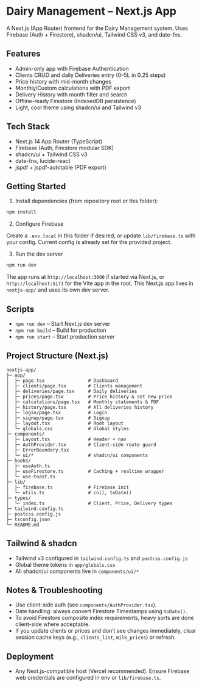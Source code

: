 # Dairy Management – Next.js App

A Next.js (App Router) frontend for the Dairy Management system. Uses Firebase (Auth + Firestore), shadcn/ui, Tailwind CSS v3, and date-fns.

## Features
- Admin-only app with Firebase Authentication
- Clients CRUD and daily Deliveries entry (0–5L in 0.25 steps)
- Price history with mid-month changes
- Monthly/Custom calculations with PDF export
- Delivery History with month filter and search
- Offline-ready Firestore (IndexedDB persistence)
- Light, cool theme using shadcn/ui and Tailwind v3

## Tech Stack
- Next.js 14 App Router (TypeScript)
- Firebase (Auth, Firestore modular SDK)
- shadcn/ui + Tailwind CSS v3
- date-fns, lucide-react
- jspdf + jspdf-autotable (PDF export)

## Getting Started

1) Install dependencies (from repository root or this folder):

```bash
npm install
```

2) Configure Firebase

Create a `.env.local` in this folder if desired, or update `lib/firebase.ts` with your config. Current config is already set for the provided project.

3) Run the dev server

```bash
npm run dev
```

The app runs at `http://localhost:3000` if started via Next.js, or `http://localhost:5173` for the Vite app in the root. This Next.js app lives in `nextjs-app/` and uses its own dev server.

## Scripts
- `npm run dev` – Start Next.js dev server
- `npm run build` – Build for production
- `npm run start` – Start production server

## Project Structure (Next.js)
```
nextjs-app/
├─ app/
│  ├─ page.tsx                # Dashboard
│  ├─ clients/page.tsx        # Clients management
│  ├─ deliveries/page.tsx     # Daily deliveries
│  ├─ prices/page.tsx         # Price history & set new price
│  ├─ calculations/page.tsx   # Monthly statements & PDF
│  ├─ history/page.tsx        # All deliveries history
│  ├─ login/page.tsx          # Login
│  ├─ signup/page.tsx         # Signup
│  ├─ layout.tsx              # Root layout
│  └─ globals.css             # Global styles
├─ components/
│  ├─ Layout.tsx              # Header + nav
│  ├─ AuthProvider.tsx        # Client-side route guard
│  ├─ ErrorBoundary.tsx
│  └─ ui/*                    # shadcn/ui components
├─ hooks/
│  ├─ useAuth.ts
│  ├─ useFirestore.ts         # Caching + realtime wrapper
│  └─ use-toast.ts
├─ lib/
│  ├─ firebase.ts             # Firebase init
│  └─ utils.ts                # cn(), toDate()
├─ types/
│  └─ index.ts                # Client, Price, Delivery types
├─ tailwind.config.ts
├─ postcss.config.js
├─ tsconfig.json
└─ README.md
```

## Tailwind & shadcn
- Tailwind v3 configured in `tailwind.config.ts` and `postcss.config.js`
- Global theme tokens in `app/globals.css`
- All shadcn/ui components live in `components/ui/*`

## Notes & Troubleshooting
- Use client-side auth (see `components/AuthProvider.tsx`).
- Date handling: always convert Firestore Timestamps using `toDate()`.
- To avoid Firestore composite index requirements, heavy sorts are done client-side where acceptable.
- If you update clients or prices and don’t see changes immediately, clear session cache keys (e.g., `clients_list`, `milk_prices`) or refresh.

## Deployment
- Any Next.js-compatible host (Vercel recommended). Ensure Firebase web credentials are configured in env or `lib/firebase.ts`.
